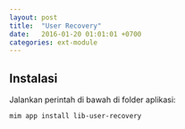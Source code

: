 ```yaml
---
layout: post
title:  "User Recovery"
date:   2016-01-20 01:01:01 +0700
categories: ext-module
---
```


## Instalasi

Jalankan perintah di bawah di folder aplikasi:

```
mim app install lib-user-recovery
```
